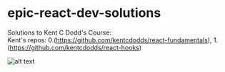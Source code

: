 # epic-react-dev-solutions
Solutions to Kent C Dodd's Course: <br/>
Kent's repos: 0.(https://github.com/kentcdodds/react-fundamentals), 1.(https://github.com/kentcdodds/react-hooks)

![alt text](https://epicreact.dev/og-image.png?v=20201021)
